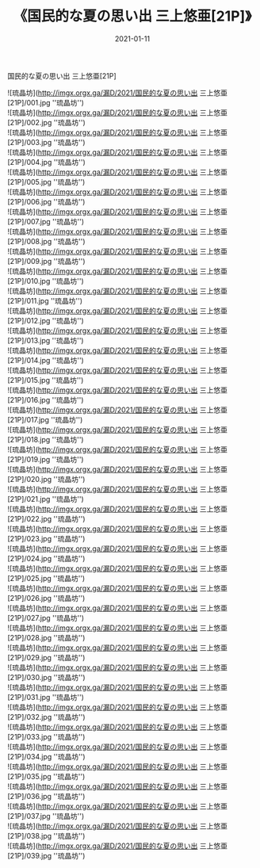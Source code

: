 ﻿---
layout: post
title:  《国民的な夏の思い出 三上悠亜[21P]》
date:   2021-01-11
img: imgx.orgx.ga/漏D/2021/国民的な夏の思い出 三上悠亜[21P]/000.jpg
categories: [美女, 性感, 泳衣]
---

国民的な夏の思い出 三上悠亜[21P]

![琉晶坊](http://imgx.orgx.ga/漏D/2021/国民的な夏の思い出 三上悠亜[21P]/001.jpg ''琉晶坊'') <br>
![琉晶坊](http://imgx.orgx.ga/漏D/2021/国民的な夏の思い出 三上悠亜[21P]/002.jpg ''琉晶坊'') <br>
![琉晶坊](http://imgx.orgx.ga/漏D/2021/国民的な夏の思い出 三上悠亜[21P]/003.jpg ''琉晶坊'') <br>
![琉晶坊](http://imgx.orgx.ga/漏D/2021/国民的な夏の思い出 三上悠亜[21P]/004.jpg ''琉晶坊'') <br>
![琉晶坊](http://imgx.orgx.ga/漏D/2021/国民的な夏の思い出 三上悠亜[21P]/005.jpg ''琉晶坊'') <br>
![琉晶坊](http://imgx.orgx.ga/漏D/2021/国民的な夏の思い出 三上悠亜[21P]/006.jpg ''琉晶坊'') <br>
![琉晶坊](http://imgx.orgx.ga/漏D/2021/国民的な夏の思い出 三上悠亜[21P]/007.jpg ''琉晶坊'') <br>
![琉晶坊](http://imgx.orgx.ga/漏D/2021/国民的な夏の思い出 三上悠亜[21P]/008.jpg ''琉晶坊'') <br>
![琉晶坊](http://imgx.orgx.ga/漏D/2021/国民的な夏の思い出 三上悠亜[21P]/009.jpg ''琉晶坊'') <br>
![琉晶坊](http://imgx.orgx.ga/漏D/2021/国民的な夏の思い出 三上悠亜[21P]/010.jpg ''琉晶坊'') <br>
![琉晶坊](http://imgx.orgx.ga/漏D/2021/国民的な夏の思い出 三上悠亜[21P]/011.jpg ''琉晶坊'') <br>
![琉晶坊](http://imgx.orgx.ga/漏D/2021/国民的な夏の思い出 三上悠亜[21P]/012.jpg ''琉晶坊'') <br>
![琉晶坊](http://imgx.orgx.ga/漏D/2021/国民的な夏の思い出 三上悠亜[21P]/013.jpg ''琉晶坊'') <br>
![琉晶坊](http://imgx.orgx.ga/漏D/2021/国民的な夏の思い出 三上悠亜[21P]/014.jpg ''琉晶坊'') <br>
![琉晶坊](http://imgx.orgx.ga/漏D/2021/国民的な夏の思い出 三上悠亜[21P]/015.jpg ''琉晶坊'') <br>
![琉晶坊](http://imgx.orgx.ga/漏D/2021/国民的な夏の思い出 三上悠亜[21P]/016.jpg ''琉晶坊'') <br>
![琉晶坊](http://imgx.orgx.ga/漏D/2021/国民的な夏の思い出 三上悠亜[21P]/017.jpg ''琉晶坊'') <br>
![琉晶坊](http://imgx.orgx.ga/漏D/2021/国民的な夏の思い出 三上悠亜[21P]/018.jpg ''琉晶坊'') <br>
![琉晶坊](http://imgx.orgx.ga/漏D/2021/国民的な夏の思い出 三上悠亜[21P]/019.jpg ''琉晶坊'') <br>
![琉晶坊](http://imgx.orgx.ga/漏D/2021/国民的な夏の思い出 三上悠亜[21P]/020.jpg ''琉晶坊'') <br>
![琉晶坊](http://imgx.orgx.ga/漏D/2021/国民的な夏の思い出 三上悠亜[21P]/021.jpg ''琉晶坊'') <br>
![琉晶坊](http://imgx.orgx.ga/漏D/2021/国民的な夏の思い出 三上悠亜[21P]/022.jpg ''琉晶坊'') <br>
![琉晶坊](http://imgx.orgx.ga/漏D/2021/国民的な夏の思い出 三上悠亜[21P]/023.jpg ''琉晶坊'') <br>
![琉晶坊](http://imgx.orgx.ga/漏D/2021/国民的な夏の思い出 三上悠亜[21P]/024.jpg ''琉晶坊'') <br>
![琉晶坊](http://imgx.orgx.ga/漏D/2021/国民的な夏の思い出 三上悠亜[21P]/025.jpg ''琉晶坊'') <br>
![琉晶坊](http://imgx.orgx.ga/漏D/2021/国民的な夏の思い出 三上悠亜[21P]/026.jpg ''琉晶坊'') <br>
![琉晶坊](http://imgx.orgx.ga/漏D/2021/国民的な夏の思い出 三上悠亜[21P]/027.jpg ''琉晶坊'') <br>
![琉晶坊](http://imgx.orgx.ga/漏D/2021/国民的な夏の思い出 三上悠亜[21P]/028.jpg ''琉晶坊'') <br>
![琉晶坊](http://imgx.orgx.ga/漏D/2021/国民的な夏の思い出 三上悠亜[21P]/029.jpg ''琉晶坊'') <br>
![琉晶坊](http://imgx.orgx.ga/漏D/2021/国民的な夏の思い出 三上悠亜[21P]/030.jpg ''琉晶坊'') <br>
![琉晶坊](http://imgx.orgx.ga/漏D/2021/国民的な夏の思い出 三上悠亜[21P]/031.jpg ''琉晶坊'') <br>
![琉晶坊](http://imgx.orgx.ga/漏D/2021/国民的な夏の思い出 三上悠亜[21P]/032.jpg ''琉晶坊'') <br>
![琉晶坊](http://imgx.orgx.ga/漏D/2021/国民的な夏の思い出 三上悠亜[21P]/033.jpg ''琉晶坊'') <br>
![琉晶坊](http://imgx.orgx.ga/漏D/2021/国民的な夏の思い出 三上悠亜[21P]/034.jpg ''琉晶坊'') <br>
![琉晶坊](http://imgx.orgx.ga/漏D/2021/国民的な夏の思い出 三上悠亜[21P]/035.jpg ''琉晶坊'') <br>
![琉晶坊](http://imgx.orgx.ga/漏D/2021/国民的な夏の思い出 三上悠亜[21P]/036.jpg ''琉晶坊'') <br>
![琉晶坊](http://imgx.orgx.ga/漏D/2021/国民的な夏の思い出 三上悠亜[21P]/037.jpg ''琉晶坊'') <br>
![琉晶坊](http://imgx.orgx.ga/漏D/2021/国民的な夏の思い出 三上悠亜[21P]/038.jpg ''琉晶坊'') <br>
![琉晶坊](http://imgx.orgx.ga/漏D/2021/国民的な夏の思い出 三上悠亜[21P]/039.jpg ''琉晶坊'') <br>
